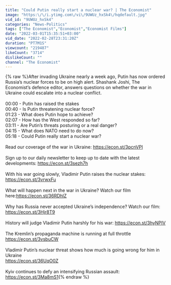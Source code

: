 ```yaml
---
title: "Could Putin really start a nuclear war? | The Economist"
image: "https:\/\/i.ytimg.com\/vi\/9UWUz_hxSk4\/hqdefault.jpg"
vid_id: "9UWUz_hxSk4"
categories: "News-Politics"
tags: ["The Economist","Economist","Economist Films"]
date: "2022-03-01T15:35:51+03:00"
vid_date: "2022-02-28T23:31:20Z"
duration: "PT7M1S"
viewcount: "219487"
likeCount: "3714"
dislikeCount: ""
channel: "The Economist"
---
```

{% raw %}After invading Ukraine nearly a week ago, Putin has now ordered Russia’s nuclear forces to be on high alert. Shashank Joshi, The Economist’s defence editor, answers questions on whether the war in Ukraine could escalate into a nuclear conflict.<br /><br />00:00 - Putin has raised the stakes<br />00:40 - Is Putin threatening nuclear force?<br />01:23 - What does Putin hope to achieve? <br />02:07 - How has the West responded so far? <br />03:11 - Are Putin’s threats posturing or a real danger? <br />04:15 - What does NATO need to do now?<br />05:18 - Could Putin really start a nuclear war? <br /><br />Read our coverage of the war in Ukraine: <a rel="nofollow" target="blank" href="https://econ.st/3pcnVPl">https://econ.st/3pcnVPl</a><br /><br />Sign up to our daily newsletter to keep up to date with the latest developments: <a rel="nofollow" target="blank" href="https://econ.st/3sezh7h">https://econ.st/3sezh7h</a> <br /><br />With his war going slowly, Vladimir Putin raises the nuclear stakes: <a rel="nofollow" target="blank" href="https://econ.st/3vrwxFu">https://econ.st/3vrwxFu</a><br /><br />What will happen next in the war in Ukraine? Watch our film here:<a rel="nofollow" target="blank" href="https://econ.st/36RDhlZ">https://econ.st/36RDhlZ</a><br /><br />Why has Russia never accepted Ukraine’s independence? Watch our film: <a rel="nofollow" target="blank" href="https://econ.st/3Hjr8T9">https://econ.st/3Hjr8T9</a><br /><br />History will judge Vladimir Putin harshly for his war:  <a rel="nofollow" target="blank" href="https://econ.st/3hyNPIV">https://econ.st/3hyNPIV</a><br /><br />The Kremlin’s propaganda machine is running at full throttle <a rel="nofollow" target="blank" href="https://econ.st/3vsbuCW">https://econ.st/3vsbuCW</a><br /><br />Vladimir Putin’s nuclear threat shows how much is going wrong for him in Ukraine<br /><a rel="nofollow" target="blank" href="https://econ.st/36UqO0Z">https://econ.st/36UqO0Z</a><br /><br />Kyiv continues to defy an intensifying Russian assault: <a rel="nofollow" target="blank" href="https://econ.st/3Ma8mS1">https://econ.st/3Ma8mS1</a>{% endraw %}
